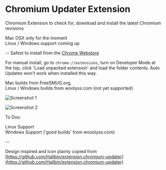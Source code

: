 Chromium Updater Extension
==========================
Chromium Extension to check for, download and install the latest Chromium revisions  

Mac OSX only for the moment  
Linux / Windows support coming up

--
Safest to install from the [Chrome Webstore](https://chrome.google.com/webstore/detail/chromium-updater/ccgjmadhdidfloacagcnnodbkedkjedg)


For manual install, go to `chrome://extensions`, turn on Developer Mode at the top, click 'Load unpacked extension' and load the folder contents. Auto Updates won't work when installed this way. 


Mac builds from FreeSMUG.org,  
Linux / Windows builds from woolyss.com (not yet supported)

![Screenshot 1](https://anony.ws/i/2015/06/02/popup.png)

![Screenshot 2](https://anony.ws/i/2015/06/02/richnote34081.png)  

To Dos:

Linux Support  
Windows Support ('good builds' from wooolyss.com)

--

  
Design inspired and icon plainly copied from [https://github.com/Hallbin/extension.chromium-updater](https://github.com/Hallbin/extension.chromium-updater)